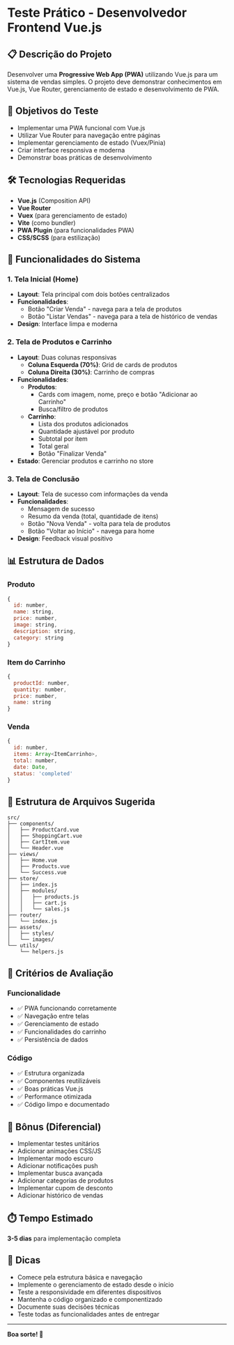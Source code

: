 # Teste Prático - Desenvolvedor Frontend Vue.js

## 📋 Descrição do Projeto

Desenvolver uma **Progressive Web App (PWA)** utilizando Vue.js para um sistema de vendas simples. O projeto deve demonstrar conhecimentos em Vue.js, Vue Router, gerenciamento de estado e desenvolvimento de PWA.

## 🎯 Objetivos do Teste

- Implementar uma PWA funcional com Vue.js
- Utilizar Vue Router para navegação entre páginas
- Implementar gerenciamento de estado (Vuex/Pinia)
- Criar interface responsiva e moderna
- Demonstrar boas práticas de desenvolvimento

## 🛠️ Tecnologias Requeridas

- **Vue.js** (Composition API)
- **Vue Router**
- **Vuex**  (para gerenciamento de estado)
- **Vite** (como bundler)
- **PWA Plugin** (para funcionalidades PWA)
- **CSS/SCSS** (para estilização)

## 📱 Funcionalidades do Sistema

### 1. Tela Inicial (Home)
- **Layout**: Tela principal com dois botões centralizados
- **Funcionalidades**:
  - Botão "Criar Venda" - navega para a tela de produtos
  - Botão "Listar Vendas" - navega para a tela de histórico de vendas
- **Design**: Interface limpa e moderna

### 2. Tela de Produtos e Carrinho
- **Layout**: Duas colunas responsivas
  - **Coluna Esquerda (70%)**: Grid de cards de produtos
  - **Coluna Direita (30%)**: Carrinho de compras
- **Funcionalidades**:
  - **Produtos**:
    - Cards com imagem, nome, preço e botão "Adicionar ao Carrinho"
    - Busca/filtro de produtos
  - **Carrinho**:
    - Lista dos produtos adicionados
    - Quantidade ajustável por produto
    - Subtotal por item
    - Total geral
    - Botão "Finalizar Venda"
- **Estado**: Gerenciar produtos e carrinho no store

### 3. Tela de Conclusão
- **Layout**: Tela de sucesso com informações da venda
- **Funcionalidades**:
  - Mensagem de sucesso
  - Resumo da venda (total, quantidade de itens)
  - Botão "Nova Venda" - volta para tela de produtos
  - Botão "Voltar ao Início" - navega para home
- **Design**: Feedback visual positivo

## 📊 Estrutura de Dados

### Produto
```javascript
{
  id: number,
  name: string,
  price: number,
  image: string,
  description: string,
  category: string
}
```

### Item do Carrinho
```javascript
{
  productId: number,
  quantity: number,
  price: number,
  name: string
}
```

### Venda
```javascript
{
  id: number,
  items: Array<ItemCarrinho>,
  total: number,
  date: Date,
  status: 'completed'
}
```

## 📁 Estrutura de Arquivos Sugerida

```
src/
├── components/
│   ├── ProductCard.vue
│   ├── ShoppingCart.vue
│   ├── CartItem.vue
│   └── Header.vue
├── views/
│   ├── Home.vue
│   ├── Products.vue
│   └── Success.vue
├── store/
│   ├── index.js
│   ├── modules/
│   │   ├── products.js
│   │   ├── cart.js
│   │   └── sales.js
├── router/
│   └── index.js
├── assets/
│   ├── styles/
│   └── images/
└── utils/
    └── helpers.js
```

## 🚀 Critérios de Avaliação

### Funcionalidade 
- ✅ PWA funcionando corretamente
- ✅ Navegação entre telas
- ✅ Gerenciamento de estado
- ✅ Funcionalidades do carrinho
- ✅ Persistência de dados

### Código 
- ✅ Estrutura organizada
- ✅ Componentes reutilizáveis
- ✅ Boas práticas Vue.js
- ✅ Performance otimizada
- ✅ Código limpo e documentado

## 🎯 Bônus (Diferencial)

- Implementar testes unitários
- Adicionar animações CSS/JS
- Implementar modo escuro
- Adicionar notificações push
- Implementar busca avançada
- Adicionar categorias de produtos
- Implementar cupom de desconto
- Adicionar histórico de vendas

## ⏱️ Tempo Estimado

**3-5 dias** para implementação completa

## 🎉 Dicas

- Comece pela estrutura básica e navegação
- Implemente o gerenciamento de estado desde o início
- Teste a responsividade em diferentes dispositivos
- Mantenha o código organizado e componentizado
- Documente suas decisões técnicas
- Teste todas as funcionalidades antes de entregar

---

**Boa sorte! 🚀** 
